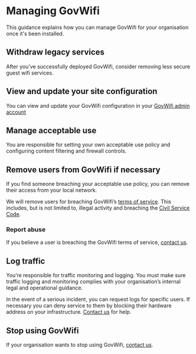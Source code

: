 # Managing GovWifi

This guidance explains how you can manage GovWifi for your organisation once it's been installed.


## Withdraw legacy services

After you’ve successfully deployed GovWifi, consider removing less secure guest wifi services.


## View and update your site configuration

You can view and update your GovWifi configuration in your [GovWifi admin account](https://admin.wifi.service.gov.uk/)


## Manage acceptable use

You are responsible for setting your own acceptable use policy and configuring content filtering and firewall controls.


## Remove users from GovWifi if necessary

If you find someone breaching your acceptable use policy, you can remove their access from your local network.

We will remove users for breaching GovWifi’s [terms of service](https://www.gov.uk/government/publications/terms-and-conditions-for-connecting-to-govwifi/terms-and-conditions-for-connecting-to-govwifi). This includes, but is not limited to, illegal activity and breaching the [Civil Service Code](https://www.gov.uk/government/publications/civil-service-code/the-civil-service-code).


### Report abuse

If you believe a user is breaching the GovWifi terms of service, [contact us](https://admin.wifi.service.gov.uk/help).


## Log traffic

You’re responsible for traffic monitoring and logging. You must make sure traffic logging and monitoring complies with your organisation’s internal legal and operational guidance.

In the event of a serious incident, you can request logs for specific users. If necessary you can deny service to them by blocking their hardware address on your infrastructure. [Contact us](https://admin.wifi.service.gov.uk/help) for help.


## Stop using GovWifi

If your organisation wants to stop using GovWifi, [contact us](https://admin.wifi.service.gov.uk/help).

<!-- **Administration Platform**
**Add locations**
**Change admins**
**Request information** -->
